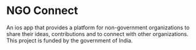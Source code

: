 # NGO Connect 
An ios app that provides a platform for non-government organizations to share their ideas, contributions and to connect with other organizations.
This project is funded by the government of India.
